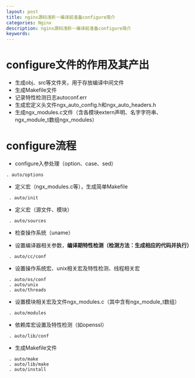 ```yaml
---
layout: post
title: nginx源码浅析－编译前准备configure简介
categories: Nginx
description: nginx源码浅析－编译前准备configure简介
keywords: 
---
```


# configure文件的作用及其产出

- 生成obj、src等文件夹，用于存放编译中间文件
- 生成Makefile文件
- 记录特性检测日志autoconf.err
- 生成宏定义头文件ngx_auto_config.h和ngx_auto_headers.h
- 生成ngx_modules.c文件（含各模块extern声明、名字字符串、ngx_module_t数组ngx_modules）

# configure流程


- configure入参处理（option、case、sed）
```shell
. auto/options
```

- 定义宏（ngx_modules.c等），生成简单Makefile
```shell
 . auto/init
```

- 定义宏（源文件、模块）
```shell
 . auto/sources
```

- 检查操作系统（uname）

- 设置编译器相关参数，**编译期特性检测（检测方法：生成相应的代码并执行）**
```shell
 . auto/cc/conf
```

- 设置操作系统宏、unix相关宏及特性检测、线程相关宏
```shell
 . auto/os/conf
 . auto/unix
 . auto/threads
```

- 设置模块相关宏及文件ngx_modules.c（其中含有ngx_module_t数组）
```shell
 . auto/modules
```

- 依赖库宏设置及特性检测（如openssl）
```shell
 . auto/lib/conf
```

- 生成Makefile文件
```shell
 . auto/make
 . auto/lib/make
 . auto/install
```

